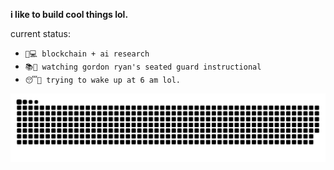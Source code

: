 **i like to build cool things lol.**


current status:
- `🧠💻 blockchain + ai research`
- `📚🥋 watching gordon ryan's seated guard instructional`
- `😴🛌 trying to wake up at 6 am lol.`

<div align="center">
    
  ![snake gif](https://github.com/ahmadbakesbread/ahmadbakesbread/blob/output/github-snake-dark.svg)
</div>

<!--
**ahmadbakesbread/ahmadbakesbread** is a ✨ _special_ ✨ repository because its `README.md` (this file) appears on your GitHub profile.

Here are some ideas to get you started:

- 🔭 I’m currently working on ...
- 🌱 I’m currently learning ...
- 👯 I’m looking to collaborate on ...
- 🤔 I’m looking for help with ...
- 💬 Ask me about ...
- 📫 How to reach me: ...
- 😄 Pronouns: ...
- ⚡ Fun fact: ...
-->

